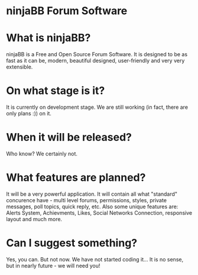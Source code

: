 ninjaBB Forum Software
====

What is ninjaBB?
====
ninjaBB is a Free and Open Source Forum Software. It is designed to be as fast as it can be, modern, beautiful designed,
user-friendly and very very extensible.

On what stage is it?
====
It is currently on development stage. We are still working (in fact, there are only plans :)) on it.

When it will be released?
====
Who know? We certainly not.

What features are planned?
====
It will be a very powerful application. It will contain all what "standard" concurence have - multi level forums, permissions,
styles, private messages, poll topics, quick reply, etc.
Also some unique features are: Alerts System, Achievments, Likes, Social Networks Connection, responsive layout and much more.

Can I suggest something?
====
Yes, you can. But not now. We have not started coding it... It is no sense, but in nearly future - we will need you!
